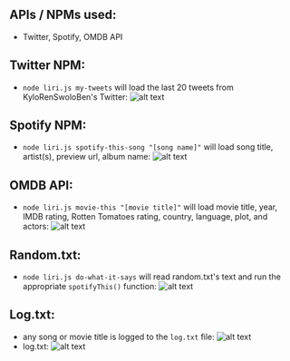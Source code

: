 ## APIs / NPMs used:
+ Twitter, Spotify, OMDB API

## Twitter NPM:
+ `node liri.js my-tweets` will load the last 20 tweets from KyloRenSwoloBen's Twitter:
![alt text](https://i.gyazo.com/4a7d59ceb389a4ee9662c976632b2362.png)

## Spotify NPM:
+ `node liri.js spotify-this-song "[song name]"` will load song title, artist(s), preview url, album name:
![alt text](https://i.gyazo.com/fb27d7226afb415b6a45a599c46538bc.png)

## OMDB API:
+ `node liri.js movie-this "[movie title]"` will load movie title, year, IMDB rating, Rotten Tomatoes rating, country, language, plot, and actors:
![alt text](https://i.gyazo.com/965609d8f7c6ab619ddfc89a0cea1faf.png)

## Random.txt:
+ `node liri.js do-what-it-says` will read random.txt's text and run the appropriate `spotifyThis()` function:
![alt text](https://i.gyazo.com/0d3f6b65ad1b0972947eb5e8f49e03d6.png)

## Log.txt:
+ any song or movie title is logged to the `log.txt` file:
![alt text](https://i.gyazo.com/03b75f5d8aec6c7ccfc9a30d9077d060.png)
+ log.txt:
![alt text](https://i.gyazo.com/84754b13c47cef2276b004bd368743dc.png)